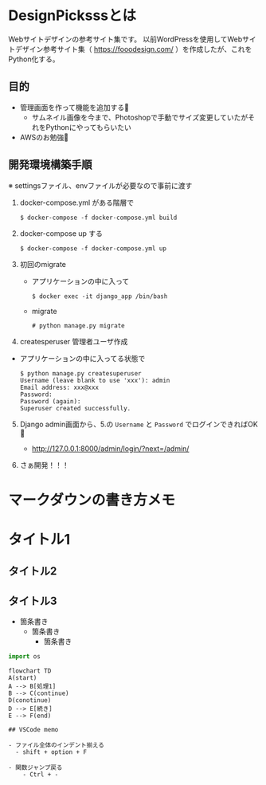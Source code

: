 # DesignPicksssとは
Webサイトデザインの参考サイト集です。
以前WordPressを使用してWebサイトデザイン参考サイト集（ https://fooodesign.com/ ）を作成したが、これをPython化する。

## 目的
- 管理画面を作って機能を追加する🍔
    - サムネイル画像を今まで、Photoshopで手動でサイズ変更していたがそれをPythonにやってもらいたい
- AWSのお勉強🍕

## 開発環境構築手順

※ settingsファイル、envファイルが必要なので事前に渡す

1. docker-compose.yml がある階層で

    ```
    $ docker-compose -f docker-compose.yml build
    ```

2. docker-compose up する

    ```
    $ docker-compose -f docker-compose.yml up
    ```

3. 初回のmigrate
   - アプリケーションの中に入って
        ```
        $ docker exec -it django_app /bin/bash
        ```
    - migrate
        ```
        # python manage.py migrate
        ```


4. createsperuser 管理者ユーザ作成
  - アプリケーションの中に入ってる状態で
    ```
    $ python manage.py createsuperuser
    Username (leave blank to use 'xxx'): admin
    Email address: xxx@xxx
    Password:
    Password (again):
    Superuser created successfully.
    ```

5. Django admin画面から、5.の `Username` と `Password` でログインできればOK🎉
    - http://127.0.0.1:8000/admin/login/?next=/admin/

6. さぁ開発！！！

# マークダウンの書き方メモ

# タイトル1
## タイトル2
## タイトル3

- 箇条書き
  - 箇条書き
    - 箇条書き

```python
import os
```

```mermaid
flowchart TD
A(start)
A --> B[処理1]
B --> C(continue)
D(conotinue)
D --> E[続き]
E --> F(end)

## VSCode memo

- ファイル全体のインデント揃える
  - shift + option + F

- 関数ジャンプ戻る
    - Ctrl + -
